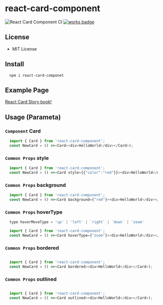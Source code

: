 # react-card-component

![React Card Component CI](https://github.com/joon610/react-card-component/workflows/React%20Card%20Component%20CI/badge.svg)
[![works badge](https://cdn.jsdelivr.net/gh/nikku/works-on-my-machine@v0.2.0/badge.svg)](https://github.com/joon610/react-card-component)

## License

- MIT License

## Install

```
  npm i react-card-componet
```

## Example Page

[React Card Story book!](https://joon610.github.io/react-card-storybook/)

## Usage (Parameta)

<!-- - [`style`](#style)
- [`elevation`](#elevation)
- [`hoverType`](#hoverType) -->

### `Component` Card

```js
  import { Card } from 'react-card-component';
  const NewCard = () =><Card><div>HelloWorld</div></Card>);
```

### `Common Props` style

```js
  import { Card } from 'react-card-component';
  const NewCard = () =><Card style={{"color":"red"}}><div>HelloWorld</div></Card>);
```

### `Common Props` background

```js
  import { Card } from 'react-card-component';
  const NewCard = () =><Card background={"red"}><div>HelloWorld</div></Card>);
```

### `Common Props` hoverType

```js
  type hoverMoveType = 'up' | 'left' | `right` | `down` | 'zoom'

  import { Card } from 'react-card-component';
  const NewCard = () =><Card hoverType={"zoom"}><div>HelloWorld</div></Card>);
```

### `Common Props` bordered

```js

  import { Card } from 'react-card-component';
  const NewCard = () =><Card bordered><div>HelloWorld</div></Card>);
```

### `Common Props` outlined

```js

  import { Card } from 'react-card-component';
  const NewCard = () =><Card outlined><div>HelloWorld</div></Card>);
```
